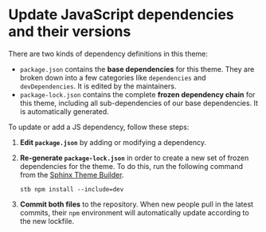 # Update JavaScript dependencies and their versions

There are two kinds of dependency definitions in this theme:

- `package.json` contains the **base dependencies** for this theme. They are broken down into a few categories like `dependencies` and `devDependencies`. It is edited by the maintainers.
- `package-lock.json` contains the complete **frozen dependency chain** for this theme, including all sub-dependencies of our base dependencies. It is automatically generated.

To update or add a JS dependency, follow these steps:

1. **Edit `package.json`** by adding or modifying a dependency.
2. **Re-generate `package-lock.json`** in order to create a new set of frozen dependencies for the theme. To do this, run the following command from the [Sphinx Theme Builder](https://sphinx-theme-builder.readthedocs.io/en/latest/).

   ```
   stb npm install --include=dev
   ```

3. **Commit both files** to the repository. When new people pull in the latest commits, their `npm` environment will automatically update according to the new lockfile.
